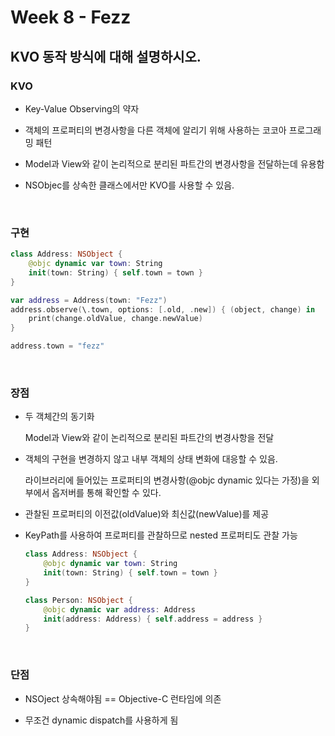 # Week 8 - Fezz

## KVO 동작 방식에 대해 설명하시오.



### KVO

- Key-Value Observing의 약자

- 객체의 프로퍼티의 변경사항을 다른 객체에 알리기 위해 사용하는 코코아 프로그래밍 패턴

- Model과 View와 같이 논리적으로 분리된 파트간의 변경사항을 전달하는데 유용함

- NSObjec를 상속한 클래스에서만 KVO를 사용할 수 있음.

<br>

### 구현

```swift
class Address: NSObject { 
    @objc dynamic var town: String 
    init(town: String) { self.town = town } 
}

var address = Address(town: "Fezz") 
address.observe(\.town, options: [.old, .new]) { (object, change) in 	
    print(change.oldValue, change.newValue) 
}

address.town = "fezz"
```

<br>

### 장점 

- 두 객체간의 동기화 

  Model과 View와 같이 논리적으로 분리된 파트간의 변경사항을 전달

- 객체의 구현을 변경하지 않고 내부 객체의 상태 변화에 대응할 수 있음.

  라이브러리에 들어있는 프로퍼티의 변경사항(@objc dynamic 있다는 가정)을 외부에서 옵저버를 통해 확인할 수 있다.

- 관찰된 프로퍼티의 이전값(oldValue)와 최신값(newValue)를 제공

- KeyPath를 사용하여 프로퍼티를 관찰하므로 nested 프로퍼티도 관찰 가능 

  ```swift
  class Address: NSObject { 
      @objc dynamic var town: String 
      init(town: String) { self.town = town } 
  } 
  
  class Person: NSObject { 
      @objc dynamic var address: Address 
      init(address: Address) { self.address = address } 
  }
  ```

<br>

### 단점

- NSOject 상속해야됨 == Objective-C 런타임에 의존

- 무조건 dynamic dispatch를 사용하게 됨